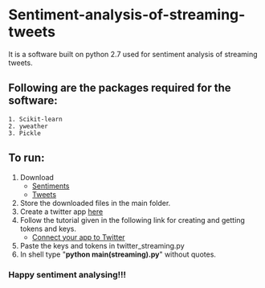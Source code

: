 # Sentiment-analysis-of-streaming-tweets
It is a software built on python 2.7 used for sentiment analysis of streaming tweets.

## Following are the packages required for the software:
```
1. Scikit-learn
2. yweather
3. Pickle
```

## To run:
1. Download 
      * [Sentiments](https://drive.google.com/open?id=0B_fxbKBLK7RXbmxTYnM3dHV1ZGs) 
      * [Tweets](https://drive.google.com/open?id=0B_fxbKBLK7RXcWJSYjRfS0dpTUk)
2. Store the downloaded files in the main folder.
3. Create a twitter app [here](https://apps.twitter.com)
4. Follow the tutorial given in the following link for creating and getting tokens and keys.
     * [Connect your app to Twitter](https://auth0.com/docs/connections/social/twitter)
5. Paste the keys and tokens in twitter_streaming.py
6. In shell type "**python main(streaming).py**" without quotes.

### Happy sentiment analysing!!!
